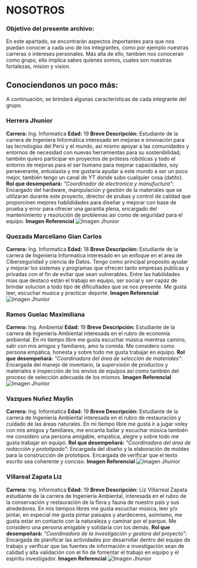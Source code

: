 
# NOSOTROS
### Objetivo del presente archivo: 
En este apartado, se encontrarán aspectos importantes para que nos puedan conocer a cada uno de los integrantes, como por ejemplo nuestras carreras o intereses personales. Más alla de ello, tambien nos conoceran como grupo, ello implica sabes quienes somos, cuales son nuestras fortalezas, mision y vision. 

## Conociendonos un poco más: 
A continuación, se brindará algunas caracteristicas de cada integrante del grupo.

### Herrera Jhunior
**Carrera:** Ing. Informatica
**Edad:** 19
**Breve Descripción:** Estudiante de la carrera de Ingeniera Informática interesado en mejoras e innovación para las tecnologías del Perú y el mundo, así mismo apoyar a las comunidades y entornos de necesidad con nuevas herramientas para su sostenibilidad, también quiero participar en proyectos de prótesis robóticas y todo el entorno de mejoras para el ser humano para mejorar capacidades, soy perseverante, entusiasta y me gustaría ayudar a este mundo a ser un poco mejor, también tengo un canal de YT donde subo cualquier cosa (datito).
**Rol que desempeñará:** *"Coordinador de electronica y manufuctura"*: Encargado del hardware, manipulación y  gestión de la materiales que se utilizaran durante este proyecto, director de prubas y control de calidad que proporcinen mejores hablididades para diseñar y mejorar con base de prueba y error para ofrecer una garantia plena, encargado del mantenimiento y resolución de problemas asi como de seguridad para el equipo.
**Imagen Referencial**
![Imagen Jhunior](<Carpetas_del_Proyecto/Imagenes/Nosotros/Jhunior.jpeg>)

### Quezada Marceliano Gian Carlos
**Carrera:** Ing. Informatica
**Edad:** 18
**Breve Descripción:** Estudiante de la carrera de Ingenieria Informatica interesado en un enfoque en el area de Ciberseguridad y ciencia de Datos. Tengo como principal proposito ayudar y mejorar los sistemas y programas que ofrecen tanto empresas publicas y privadas con el fin de evitar que sean vulnerables. Entre las habilidades mias que destaco están el trabajo en equipo, ser social y ser capáz de brindar solucion a todo tipo de dificultades que se nos presente. Me gusta leer, escuchar musica y practicar deporte. 
**Imagen Referencial**
![Imagen Jhunior](<Carpetas_del_Proyecto/Imagenes/Nosotros/Gian.jpeg>)

### Ramos Guelac Maximiliana
**Carrera:** Ing. Ambiental
**Edad:** 19
**Breve Descripción:** 
Estudiante de la carrera de Ingeniería Ambiental  interesada en el rubro de economía ambiental. 
En mi tiempo libre me gusta escuchar música mientras camino, salir con mis amigos y familiares, amo la comida.
Me considero como persona empática, honesta y sobre todo me gusta trabajar en equipo.
**Rol que desempeñará:** 
*"Coordinadora del área de selección de materiales"*: Encargada del manejo de inventario, la supervisión de productos y materiales e inspección de los envíos de equipos así como también del proceso de selección adecuada de los mismos.
**Imagen Referencial**
![Imagen Jhunior](<Carpetas_del_Proyecto/Imagenes/Nosotros/Maxi.jpeg>)

### Vazques Nuñez Maylin 
**Carrera:** Ing. Informatica
**Edad:** 19
**Breve Descripción:** 
Estudiante de la carrera de Ingeniería Ambiental  interesada en el rubro de restauración y cuidado de las áreas naturales. En mi tiempo libre me gusta ir a jugar voley con mis amigos y familiares, me encanta bailar y escuchar música también  me considero una persona amigable, empática, alegre y sobre todo me gusta trabajar en equipó.
**Rol que desempeñará:** 
*"Coordinadora del area de redacción y prototipado"*: Encargada del diseño y la elaboración de moldes para la construcción de prototipos. Encargada de verificar que el texto escrito sea coherente y conciso.
**Imagen Referencial**
![Imagen Jhunior](<Carpetas_del_Proyecto/Imagenes/Nosotros/Maylin.jpeg>)

### Villareal Zapata Liz
**Carrera:** Ing. Informatica
**Edad:** 19
**Breve Descripción:** 
Liz Villarreal Zapata estudiante de la carrera de Ingeniería Ambiental, interesada en el rubro de la conservación y restauración de la flora y fauna de nuestro país y sus alrededores. En mis tiempos libres me gusta escuchar música, leer y/o pintar, en especial me gusta pintar paisajes y atardeceres,  asimismo, me gusta estar en contacto con la naturaleza y caminar por el parque. Me considero una persona amigable y solidaria con los demás.
**Rol que desempeñará:**
*"Coordinadora de la investigación y gestora del proyecto"*:  Encargada de planificar las actividades por desarrollar dentro del equipo de trabajo y verificar que las fuentes de información e investigación sean de calidad y alta validación con el fin de fomentar el trabajo en equipo y el espíritu investigador.
**Imagen Referencial**
![Imagen Jhunior](<Carpetas_del_Proyecto/Imagenes/Nosotros/Liz.jpeg>)